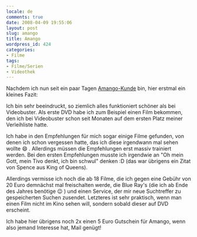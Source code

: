 ```yaml
---
locale: de
comments: true
date: 2008-04-09 19:55:06
layout: post
slug: amango
title: Amango
wordpress_id: 424
categories:
- Filme
tags:
- Filme/Serien
- Videothek
---
```


Nachdem ich nun seit ein paar Tagen [Amango-Kunde](http://blog.wannawork.de/index.php/2008/03/28/tschuess-netleih-videobuster)
bin, hier erstmal ein kleines Fazit:

Ich bin sehr beeindruckt, so ziemlich alles funktioniert schöner als bei
Videobuster. Als erste DVD habe ich zum Beispiel einen Film bekommen, den ich
bei Videobuster schon seit Monaten auf dem ersten Platz meiner Verleihliste
hatte.

Ich habe in den Empfehlungen für mich sogar einige Filme gefunden, von denen
ich schon vergessen hatte, das ich diese irgendwann mal sehen wollte :smile: .
Allerdings müssen die Empfehlungen erst massiv trainiert werden. Bei den ersten
Empfehlungen musste ich irgendwie an "Oh mein Gott, mein Tivo denkt, ich bin
schwul" denken :D (das war übrigens ein Zitat von Spence aus King of Queens).

Allerdings vermisse ich noch die ab 18 Filme, die ich gegen eine Gebühr von 20
Euro demnächst mal freischalten werde, die Blue Ray's (die ich ab Ende des
Jahres benötige :wink: ) und einen Service, der mir neue Suchtreffer zu
gespeicherten Suchen zusendet. Letzteres ist sehr praktisch, wenn man einen
Film nicht im Kino sehen will, sondern sobald dieser auf DVD erscheint.

Ich habe hier übrigens noch 2x einen 5 Euro Gutschein für Amango, wenn also
jemand Interesse hat, Mail genügt!
